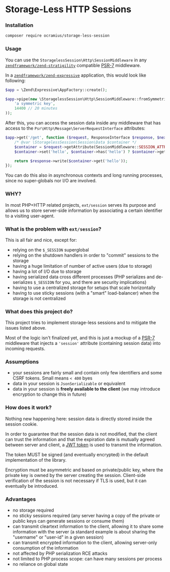 # Storage-Less HTTP Sessions

### Installation

```sh
composer require ocramius/storage-less-session
```

### Usage

You can use the `StoragelessSession\Http\SessionMiddleware` in any 
[`zendframework/zend-stratigility`](https://github.com/zendframework/zend-stratigility)
compatible [PSR-7](http://www.php-fig.org/psr/psr-7/) middleware.

In a [`zendframework/zend-expressive`](https://github.com/zendframework/zend-expressive)
application, this would look like following:

```php
$app = \Zend\Expressive\AppFactory::create();

$app->pipe(new \StoragelessSession\Http\SessionMiddleware::fromSymmetricKeyDefaults(
    'a symmetric key',
    14400 // 20 minutes
));
```

After this, you can access the session data inside any middleware that
has access to the `Psr\Http\Message\ServerRequestInterface` attributes:

```php
$app->get('/get', function ($request, ResponseInterface $response, $next) {
    /* @var \StoragelessSession\Session\Data $container */
    $container = $request->getAttribute(SessionMiddleware::SESSION_ATTRIBUTE);
    $container->set('hello', $container->has('hello') ? $container->get('hello') + 1 : 0);

    return $response->write($container->get('hello'));
});
```

You can do this also in asynchronous contexts and long running processes,
since no super-globals nor I/O are involved.

### WHY?

In most PHP+HTTP related projects, `ext/session` serves its purpose and
allows us to store server-side information by associating a certain
identifier to a visiting user-agent.

### What is the problem with `ext/session`?

This is all fair and nice, except for:

 * relying on the `$_SESSION` superglobal
 * relying on the shutdown handlers in order to "commit" sessions to the 
   storage
 * having a huge limitation of number of active users (due to storage)
 * having a lot of I/O due to storage
 * having serialized data cross different processes (PHP serializes and
   de-serializes `$_SESSION` for you, and there are security implications)
 * having to use a centralized storage for setups that scale horizontally
 * having to use sticky sessions (with a "smart" load-balancer) when the
   storage is not centralized

### What does this project do?

This project tries to implement storage-less sessions and to mitigate the
issues listed above.

Most of the logic isn't finalized yet, and this is just a mockup of a
[PSR-7](http://www.php-fig.org/psr/psr-7/) middleware that injects a 
`'session'` attribute (containing session data) into incoming requests.

### Assumptions

 * your sessions are fairly small and contain only few identifiers and
   some CSRF tokens. Small means `< 400` byes
 * data in your session is `JsonSerializable` or equivalent
 * data in your session is **freely available to the client** (we may 
   introduce encryption to change this in future)

### How does it work?

Nothing new happening here: session data is directly stored inside the 
session cookie.

In order to guarantee that the session data is not modified, that the
client can trust the information and that the expiration date is
mutually agreed between server and client, a [JWT token](https://tools.ietf.org/html/rfc7519)
is used to transmit the information.
 
The token MUST be signed (and eventually encrypted) in the default
implementation of the library.

Encryption must be asymmetric and based on private/public key, where the
private key is owned by the server creating the session. Client-side
verification of the session is not necessary if TLS is used, but it can
eventually be introduced.

### Advantages

 * no storage required
 * no sticky sessions required (any server having a copy of the private or 
   public keys can generate sessions or consume them)
 * can transmit cleartext information to the client, allowing it to share
   some information with the server (a standard example is about sharing the
   "username" or "user-id" in a given session)
 * can transmit encrypted information to the client, allowing server-only
   consumption of the information
 * not affected by PHP serialization RCE attacks
 * not limited to PHP process scope: can have many sessions per process
 * no reliance on global state

